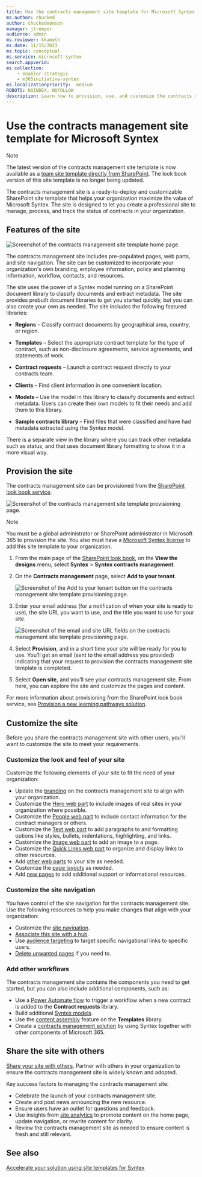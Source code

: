 ```yaml
---
title: Use the contracts management site template for Microsoft Syntex
ms.author: chucked
author: chuckedmonson
manager: jtremper
audience: admin
ms.reviewer: kkameth
ms.date: 11/15/2023
ms.topic: conceptual
ms.service: microsoft-syntex
search.appverid: 
ms.collection: 
    - enabler-strategic
    - m365initiative-syntex
ms.localizationpriority:  medium
ROBOTS: NOINDEX, NOFOLLOW
description: Learn how to provision, use, and customize the contracts management site template in Microsoft Syntex.
---
```


# Use the contracts management site template for Microsoft Syntex

> [!NOTE]
> The latest version of the contracts management site template is now available as a [team site template directly from SharePoint](https://support.microsoft.com/office/80820115-c700-4a62-bb59-69b33c8e3b4f). The look book version of this site template is no longer being updated.

The contracts management site is a ready-to-deploy and customizable SharePoint site template that helps your organization maximize the value of Microsoft Syntex. The site is designed to let you create a professional site to manage, process, and track the status of contracts in your organization.

## Features of the site

![Screenshot of the contracts management site template home page.](../media/content-understanding/contracts-management-site-home-page.png)

The contracts management site includes pre-populated pages, web parts, and site navigation. The site can be customized to incorporate your organization's own branding, employee information, policy and planning information, workflow, contacts, and resources.

The site uses the power of a Syntex model running on a SharePoint document library to classify documents and extract metadata. The site provides prebuilt document libraries to get you started quickly, but you can also create your own as needed. The site includes the following featured libraries:

- **Regions** – Classify contract documents by geographical area, country, or region.

- **Templates** – Select the appropriate contract template for the type of contract, such as non-disclosure agreements, service agreements, and statements of work.

- **Contract requests** – Launch a contract request directly to your contracts team.

- **Clients** – Find client information in one convenient location.

- **Models** – Use the model in this library to classify documents and extract metadata. Users can create their own models to fit their needs and add them to this library.

- **Sample contracts library** – Find files that were classified and have had metadata extracted using the Syntex model. 

There is a separate view in the library where you can track other metadata such as status, and that uses document library formatting to show it in a more visual way.

## Provision the site

The contracts management site can be provisioned from the [SharePoint look book service](https://lookbook.microsoft.com/).

![Screenshot of the contracts management site template provisioning page.](../media/content-understanding/contracts-management-site-provisioning-page.png)

> [!NOTE]
> You must be a global administrator or SharePoint administrator in Microsoft 365 to provision the site. You also must have a [Microsoft Syntex license](syntex-licensing.md) to add this site template to your organization.

1. From the main page of the [SharePoint look book](https://lookbook.microsoft.com/), on the **View the designs** menu, select **Syntex** > **Syntex contracts management**.

2. On the **Contracts management** page, select **Add to your tenant**.

    ![Screenshot of the Add to your tenant button on the contracts management site template provisioning page.](../media/content-understanding/contracts-management-site-add-to-your-tenant.png)

3. Enter your email address (for a notification of when your site is ready to use), the site URL you want to use, and the title you want to use for your site. 

    ![Screenshot of the email and site URL fields on the contracts management site template provisioning page.](../media/content-understanding/contracts-management-email-and-site-url.png)

4. Select **Provision**, and in a short time your site will be ready for you to use. You’ll get an email (sent to the email address you provided) indicating that your request to provision the contracts management site template is completed.

5. Select **Open site**, and you’ll see your contracts management site. From here, you can explore the site and customize the pages and content. 

For more information about provisioning from the SharePoint look book service, see [Provision a new learning pathways solution](/office365/customlearning/custom_provision).

## Customize the site

Before you share the contracts management site with other users, you'll want to customize the site to meet your requirements. 

### Customize the look and feel of your site

Customize the following elements of your site to fit the need of your organization:

- Update the [branding](https://support.microsoft.com/office/customize-your-sharepoint-site-320b43e5-b047-4fda-8381-f61e8ac7f59b) on the contracts management site to align with your organization.
- Customize the [Hero web part](https://support.microsoft.com/office/use-the-hero-web-part-d57f449b-19a0-4b0d-8ce3-be5866430645) to include images of real sites in your organization where possible.
- Customize the [People web part](https://support.microsoft.com/office/show-people-profiles-on-your-page-with-the-people-web-part-7e52c5f6-2d72-48fa-a9d3-d2750765fa05) to include contact information for the contract managers or others.
- Customize the [Text web part](https://support.microsoft.com/office/add-text-and-tables-to-your-page-with-the-text-web-part-729c0aa1-bc0d-41e3-9cde-c60533f2c801) to add paragraphs to and formatting options like styles, bullets, indentations, highlighting, and links.
- Customize the [Image web part](https://support.microsoft.com/office/use-the-image-web-part-a63b335b-ad0a-4954-a65d-33c6af68beb2) to add an image to a page.
- Customize the [Quick Links web part](https://support.microsoft.com/office/use-the-quick-links-web-part-e1df7561-209d-4362-96d4-469f85ab2a82) to organize and display links to other resources.
- Add [other web parts](https://support.microsoft.com/office/using-web-parts-on-sharepoint-pages-336e8e92-3e2d-4298-ae01-d404bbe751e0) to your site as needed.
- Customize the [page layouts](https://support.microsoft.com/office/add-sections-and-columns-on-a-sharepoint-modern-page-fc491eb4-f733-4825-8fe2-e1ed80bd0899) as needed.
- Add [new pages](https://support.microsoft.com/office/create-and-use-modern-pages-on-a-sharepoint-site-b3d46deb-27a6-4b1e-87b8-df851e503dec) to add additional support or informational resources.

### Customize the site navigation

You have control of the site navigation for the contracts management site. Use the following resources to help you make changes that align with your organization:

- Customize the [site navigation](https://support.microsoft.com/office/customize-the-navigation-on-your-sharepoint-site-3cd61ae7-a9ed-4e1e-bf6d-4655f0bf25ca).
- [Associate this site with a hub](https://support.microsoft.com/office/associate-a-sharepoint-site-with-a-hub-site-ae0009fd-af04-4d3d-917d-88edb43efc05).
- Use [audience targeting](https://support.microsoft.com/office/target-navigation-news-and-files-to-specific-audiences-33d84cb6-14ed-4e53-a426-74c38ea32293) to target specific navigational links to specific users. 
- [Delete unwanted pages](https://support.microsoft.com/office/delete-a-page-from-a-sharepoint-site-1d4197b8-31b6-460d-906b-3fb492a51db1) if you need to.


### Add other workflows

The contracts management site contains the components you need to get started, but you can also include additional components, such as:

- Use a [Power Automate flow](/power-automate/getting-started) to trigger a workflow when a new contract is added to the **Contract requests** library.
- Build additional [Syntex models](/microsoft-365/contentunderstanding/#models).
- Use the [content assembly](content-assembly.md) feature on the **Templates** library.
- Create a [contracts management solution](solution-manage-contracts-in-microsoft-365.md) by using Syntex together with other components of Microsoft 365.

## Share the site with others

[Share your site with others](https://support.microsoft.com/office/share-a-site-958771a8-d041-4eb8-b51c-afea2eae3658). Partner with others in your organization to ensure the contracts management site is widely known and adopted.

Key success factors to managing the contracts management site:

- Celebrate the launch of your contracts management site.
- Create and post news announcing the new resource.
- Ensure users have an outlet for questions and feedback.
- Use insights from [site analytics](https://support.microsoft.com/office/view-usage-data-for-your-sharepoint-site-2fa8ddc2-c4b3-4268-8d26-a772dc55779e) to promote content on the home page, update navigation, or rewrite content for clarity.
- Review the contracts management site as needed to ensure content is fresh and still relevant.

## See also

[Accelerate your solution using site templates for Syntex](site-templates.md)